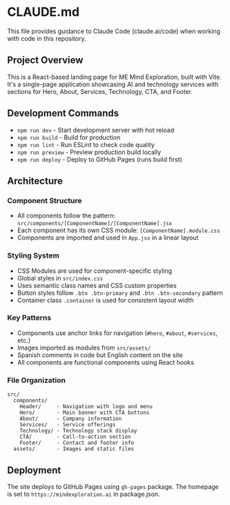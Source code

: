 # CLAUDE.md

This file provides guidance to Claude Code (claude.ai/code) when working with code in this repository.

## Project Overview

This is a React-based landing page for ME Mind Exploration, built with Vite. It's a single-page application showcasing AI and technology services with sections for Hero, About, Services, Technology, CTA, and Footer.

## Development Commands

- `npm run dev` - Start development server with hot reload
- `npm run build` - Build for production 
- `npm run lint` - Run ESLint to check code quality
- `npm run preview` - Preview production build locally
- `npm run deploy` - Deploy to GitHub Pages (runs build first)

## Architecture

### Component Structure
- All components follow the pattern: `src/components/[ComponentName]/[ComponentName].jsx`
- Each component has its own CSS module: `[ComponentName].module.css`
- Components are imported and used in `App.jsx` in a linear layout

### Styling System
- CSS Modules are used for component-specific styling
- Global styles in `src/index.css`
- Uses semantic class names and CSS custom properties
- Button styles follow `.btn .btn-primary` and `.btn .btn-secondary` pattern
- Container class `.container` is used for consistent layout width

### Key Patterns
- Components use anchor links for navigation (`#hero`, `#about`, `#services`, etc.)
- Images imported as modules from `src/assets/`
- Spanish comments in code but English content on the site
- All components are functional components using React hooks

### File Organization
```
src/
  components/
    Header/     - Navigation with logo and menu
    Hero/       - Main banner with CTA buttons  
    About/      - Company information
    Services/   - Service offerings
    Technology/ - Technology stack display
    CTA/        - Call-to-action section
    Footer/     - Contact and footer info
  assets/       - Images and static files
```

## Deployment

The site deploys to GitHub Pages using `gh-pages` package. The homepage is set to `https://mindexploration.ai` in package.json.